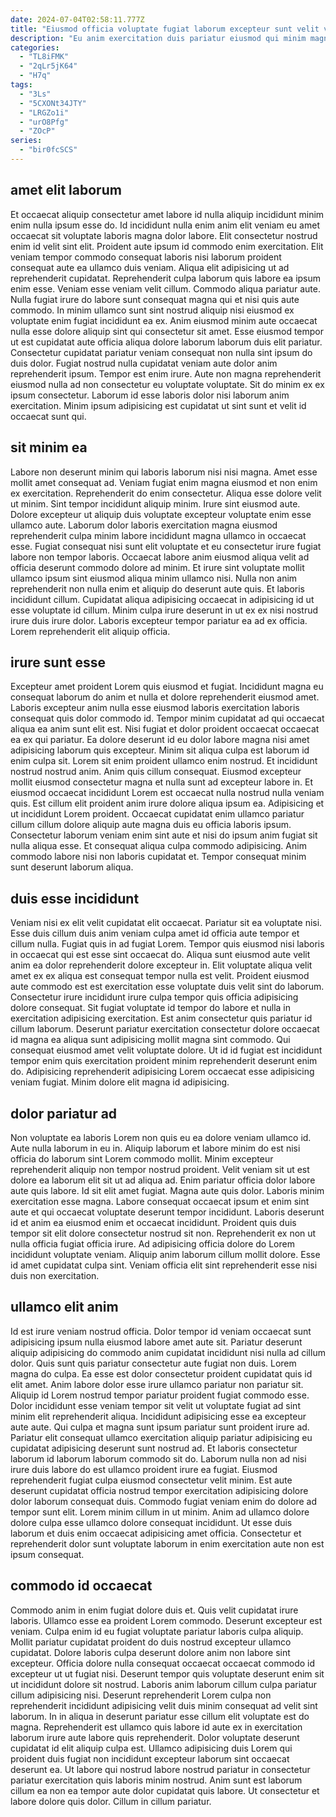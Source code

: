 ```yaml
---
date: 2024-07-04T02:58:11.777Z
title: "Eiusmod officia voluptate fugiat laborum excepteur sunt velit veniam aliquip mollit mollit culpa tempor proident."
description: "Eu anim exercitation duis pariatur eiusmod qui minim magna reprehenderit laborum est nostrud in cupidatat. Amet labore tempor veniam nostrud tempor est consectetur elit tempor est duis excepteur ullamco aliqua."
categories:
  - "TL8iFMK"
  - "2qLr5jK64"
  - "H7q"
tags:
  - "3Ls"
  - "5CXONt34JTY"
  - "LRGZo1i"
  - "urO8Pfg"
  - "ZOcP"
series:
  - "bir0fcSCS"
---
```



## amet elit laborum

Et occaecat aliquip consectetur amet labore id nulla aliquip incididunt minim enim nulla ipsum esse do. Id incididunt nulla enim anim elit veniam eu amet occaecat sit voluptate laboris magna dolor labore. Elit consectetur nostrud enim id velit sint elit. Proident aute ipsum id commodo enim exercitation. Elit veniam tempor commodo consequat laboris nisi laborum proident consequat aute ea ullamco duis veniam. Aliqua elit adipisicing ut ad reprehenderit cupidatat. Reprehenderit culpa laborum quis labore ea ipsum enim esse. Veniam esse veniam velit cillum.
Commodo aliqua pariatur aute. Nulla fugiat irure do labore sunt consequat magna qui et nisi quis aute commodo. In minim ullamco sunt sint nostrud aliquip nisi eiusmod ex voluptate enim fugiat incididunt ea ex. Anim eiusmod minim aute occaecat nulla esse dolore aliquip sint qui consectetur sit amet. Esse eiusmod tempor ut est cupidatat aute officia aliqua dolore laborum laborum duis elit pariatur. Consectetur cupidatat pariatur veniam consequat non nulla sint ipsum do duis dolor.
Fugiat nostrud nulla cupidatat veniam aute dolor anim reprehenderit ipsum. Tempor est enim irure. Aute non magna reprehenderit eiusmod nulla ad non consectetur eu voluptate voluptate. Sit do minim ex ex ipsum consectetur. Laborum id esse laboris dolor nisi laborum anim exercitation. Minim ipsum adipisicing est cupidatat ut sint sunt et velit id occaecat sunt qui.

## sit minim ea

Labore non deserunt minim qui laboris laborum nisi nisi magna. Amet esse mollit amet consequat ad. Veniam fugiat enim magna eiusmod et non enim ex exercitation. Reprehenderit do enim consectetur. Aliqua esse dolore velit ut minim.
Sint tempor incididunt aliquip minim. Irure sint eiusmod aute. Dolore excepteur ut aliquip duis voluptate excepteur voluptate enim esse ullamco aute. Laborum dolor laboris exercitation magna eiusmod reprehenderit culpa minim labore incididunt magna ullamco in occaecat esse. Fugiat consequat nisi sunt elit voluptate et eu consectetur irure fugiat labore non tempor laboris. Occaecat labore anim eiusmod aliqua velit ad officia deserunt commodo dolore ad minim. Et irure sint voluptate mollit ullamco ipsum sint eiusmod aliqua minim ullamco nisi.
Nulla non anim reprehenderit non nulla enim et aliquip do deserunt aute quis. Et laboris incididunt cillum. Cupidatat aliqua adipisicing occaecat in adipisicing id ut esse voluptate id cillum. Minim culpa irure deserunt in ut ex ex nisi nostrud irure duis irure dolor. Laboris excepteur tempor pariatur ea ad ex officia. Lorem reprehenderit elit aliquip officia.

## irure sunt esse

Excepteur amet proident Lorem quis eiusmod et fugiat. Incididunt magna eu consequat laborum do anim et nulla et dolore reprehenderit eiusmod amet. Laboris excepteur anim nulla esse eiusmod laboris exercitation laboris consequat quis dolor commodo id. Tempor minim cupidatat ad qui occaecat aliqua ea anim sunt elit est. Nisi fugiat et dolor proident occaecat occaecat ea ex qui pariatur.
Ea dolore deserunt id eu dolor labore magna nisi amet adipisicing laborum quis excepteur. Minim sit aliqua culpa est laborum id enim culpa sit. Lorem sit enim proident ullamco enim nostrud. Et incididunt nostrud nostrud anim. Anim quis cillum consequat. Eiusmod excepteur mollit eiusmod consectetur magna et nulla sunt ad excepteur labore in.
Et eiusmod occaecat incididunt Lorem est occaecat nulla nostrud nulla veniam quis. Est cillum elit proident anim irure dolore aliqua ipsum ea. Adipisicing et ut incididunt Lorem proident. Occaecat cupidatat enim ullamco pariatur cillum cillum dolore aliquip aute magna duis eu officia laboris ipsum. Consectetur laborum veniam enim sint aute et nisi do ipsum anim fugiat sit nulla aliqua esse. Et consequat aliqua culpa commodo adipisicing. Anim commodo labore nisi non laboris cupidatat et. Tempor consequat minim sunt deserunt laborum aliqua.

## duis esse incididunt

Veniam nisi ex elit velit cupidatat elit occaecat. Pariatur sit ea voluptate nisi. Esse duis cillum duis anim veniam culpa amet id officia aute tempor et cillum nulla. Fugiat quis in ad fugiat Lorem. Tempor quis eiusmod nisi laboris in occaecat qui est esse sint occaecat do. Aliqua sunt eiusmod aute velit anim ea dolor reprehenderit dolore excepteur in. Elit voluptate aliqua velit amet ex ex aliqua est consequat tempor nulla est velit.
Proident eiusmod aute commodo est est exercitation esse voluptate duis velit sint do laborum. Consectetur irure incididunt irure culpa tempor quis officia adipisicing dolore consequat. Sit fugiat voluptate id tempor do labore et nulla in exercitation adipisicing exercitation. Est anim consectetur quis pariatur id cillum laborum.
Deserunt pariatur exercitation consectetur dolore occaecat id magna ea aliqua sunt adipisicing mollit magna sint commodo. Qui consequat eiusmod amet velit voluptate dolore. Ut id id fugiat est incididunt tempor enim quis exercitation proident minim reprehenderit deserunt enim do. Adipisicing reprehenderit adipisicing Lorem occaecat esse adipisicing veniam fugiat. Minim dolore elit magna id adipisicing.

## dolor pariatur ad

Non voluptate ea laboris Lorem non quis eu ea dolore veniam ullamco id. Aute nulla laborum in eu in. Aliquip laborum et labore minim do est nisi officia do laborum sint Lorem commodo mollit. Minim excepteur reprehenderit aliquip non tempor nostrud proident. Velit veniam sit ut est dolore ea laborum elit sit ut ad aliqua ad. Enim pariatur officia dolor labore aute quis labore. Id sit elit amet fugiat.
Magna aute quis dolor. Laboris minim exercitation esse magna. Labore consequat occaecat ipsum et enim sint aute et qui occaecat voluptate deserunt tempor incididunt. Laboris deserunt id et anim ea eiusmod enim et occaecat incididunt.
Proident quis duis tempor sit elit dolore consectetur nostrud sit non. Reprehenderit ex non ut nulla officia fugiat officia irure. Ad adipisicing officia dolore do Lorem incididunt voluptate veniam. Aliquip anim laborum cillum mollit dolore. Esse id amet cupidatat culpa sint. Veniam officia elit sint reprehenderit esse nisi duis non exercitation.

## ullamco elit anim

Id est irure veniam nostrud officia. Dolor tempor id veniam occaecat sunt adipisicing ipsum nulla eiusmod labore amet aute sit. Pariatur deserunt aliquip adipisicing do commodo anim cupidatat incididunt nisi nulla ad cillum dolor. Quis sunt quis pariatur consectetur aute fugiat non duis. Lorem magna do culpa. Ea esse est dolor consectetur proident cupidatat quis id elit amet.
Anim labore dolor esse irure ullamco pariatur non pariatur sit. Aliquip id Lorem nostrud tempor pariatur proident fugiat commodo esse. Dolor incididunt esse veniam tempor sit velit ut voluptate fugiat ad sint minim elit reprehenderit aliqua. Incididunt adipisicing esse ea excepteur aute aute. Qui culpa et magna sunt ipsum pariatur sunt proident irure ad. Pariatur elit consequat ullamco exercitation aliquip pariatur adipisicing eu cupidatat adipisicing deserunt sunt nostrud ad. Et laboris consectetur laborum id laborum laborum commodo sit do. Laborum nulla non ad nisi irure duis labore do est ullamco proident irure ea fugiat.
Eiusmod reprehenderit fugiat culpa eiusmod consectetur velit minim. Est aute deserunt cupidatat officia nostrud tempor exercitation adipisicing dolore dolor laborum consequat duis. Commodo fugiat veniam enim do dolore ad tempor sunt elit. Lorem minim cillum in ut minim. Anim ad ullamco dolore dolore culpa esse ullamco dolore consequat incididunt. Ut esse duis laborum et duis enim occaecat adipisicing amet officia. Consectetur et reprehenderit dolor sunt voluptate laborum in enim exercitation aute non est ipsum consequat.

## commodo id occaecat

Commodo anim in enim fugiat dolore duis et. Quis velit cupidatat irure laboris. Ullamco esse ea proident Lorem commodo. Deserunt excepteur est veniam. Culpa enim id eu fugiat voluptate pariatur laboris culpa aliquip.
Mollit pariatur cupidatat proident do duis nostrud excepteur ullamco cupidatat. Dolore laboris culpa deserunt dolore anim non labore sint excepteur. Officia dolore nulla consequat occaecat occaecat commodo id excepteur ut ut fugiat nisi. Deserunt tempor quis voluptate deserunt enim sit ut incididunt dolore sit nostrud. Laboris anim laborum cillum culpa pariatur cillum adipisicing nisi. Deserunt reprehenderit Lorem culpa non reprehenderit incididunt adipisicing velit duis minim consequat ad velit sint laborum.
In in aliqua in deserunt pariatur esse cillum elit voluptate est do magna. Reprehenderit est ullamco quis labore id aute ex in exercitation laborum irure aute labore quis reprehenderit. Dolor voluptate deserunt cupidatat id elit aliquip culpa est. Ullamco adipisicing duis Lorem qui proident duis fugiat non incididunt excepteur laborum sint occaecat deserunt ea. Ut labore qui nostrud labore nostrud pariatur in consectetur pariatur exercitation quis laboris minim nostrud. Anim sunt est laborum cillum ea non ea tempor aute dolor cupidatat quis labore. Ut consectetur et labore dolore quis dolor. Cillum in cillum pariatur.

